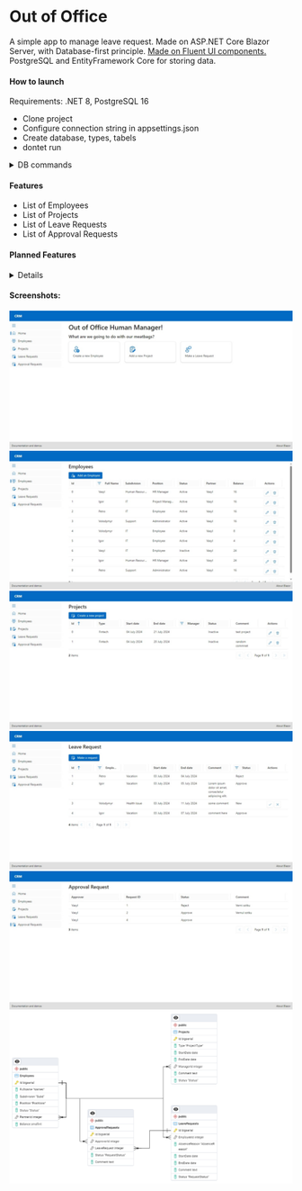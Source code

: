 # Out of Office
A simple app to manage leave request.
Made on ASP.NET Core Blazor Server, with Database-first principle.
<a href="http://github.com/microsoft/fluentui-blazor">Made on Fluent UI components.</a>
PostgreSQL and EntityFramework Core for storing data.

<h4>How to launch</h4>
Requirements: .NET 8, PostgreSQL 16
<ul>
  <li>Clone project</li>
  <li>Configure connection string in appsettings.json</li>
  <li>Create database, types, tabels</li>
  <li>dontet run</li>
</ul>

<details>
  <summary>
    DB commands
  </summary>
  <code>

    CREATE DATABASE "CRM"
      WITH
      OWNER = postgres
      ENCODING = 'UTF8'
      CONNECTION LIMIT = -1
      IS_TEMPLATE = False;

    CREATE TYPE "Names" AS ENUM ('Vasyl', 'Petro', 'Volodymyr', 'Igor');
    CREATE TYPE "Subd" AS ENUM ('smm', 'it', 'Support', 'Sales', 'Human Resources');
    CREATE TYPE "Positions" AS ENUM ('Employee', 'HR Manager', 'Project Manager', 'Administrator');
    CREATE TYPE "Status" AS ENUM ('Active', 'Inactive');
    CREATE TYPE "AbsenceReason" AS ENUM ('Vacation', 'Health Issue', 'Family Emergancy');
    CREATE TYPE "RequestStatus" AS ENUM ('New', 'Approve', 'Reject');
    CREATE TYPE "ProjectType" AS ENUM ('SaaS', 'Fintech', 'Education', 'Gambling', 'Telecom');
    
    CREATE TABLE "Employees" (	
    	"Id" BIGSERIAL primary key,
    	"FullName" "Names" NOT NULL,
    	"Subdivision" "Subd" NOT NULL,
    	"Position" "Positions" NOT NULL DEFAULT 'Employee' 
    	"Status" "Status" NOT NULL,
    	"PartnerId" int references "Employees"("Id"),
    	"Balance" smallint NOT NULL DEFAULT 28
    );
    -- it's not possible to create first entry with NOT NULL, 
    -- so we have to change the constraint after first entry has been added
    ALTER TABLE "Employees" ALTER COLUMN "PartnerId" SET NOT NULL
    
    CREATE TABLE "LeaveRequests" (
    	"Id" BIGSERIAL primary key,
    	"EmployeeId" int references "Employees"("Id") NOT NULL,
    	"AbsenceReason" "AbsenceReason" NOT NULL,
    	"StartDate" date NOT NULL,
    	"EndDate" date NOT NULL,
    	"Comment" text,
    	"Status" "RequestStatus" NOT NULL DEFAULT 'New'
    );
    CREATE TABLE "ApprovalRequests" (
    	"Id" BIGSERIAL primary key,
    	"ApproverId" int references "Employees"("Id") NOT NULL,
    	"LeaveRequest" int references "LeaveRequests"("Id")  NOT NULL,
    	"Status" "RequestStatus" NOT NULL DEFAULT 'New',
    	"Comment" text	
    );
    CREATE TABLE "Projects" (
    	"Id" BIGSERIAL primary key,
    	"Type" "ProjectType" NOT NULL,
    	"StartDate" date NOT NULL,
    	"EndDate" date,
    	"ManagerId" int references "Employees"("Id") NOT NULL,
    	"Comment" text,
    	"Status" "Status" NOT NULL
    );
</code>
</details>

<h4>Features</h4>
<ul>
  <li>List of Employees</li>
  <li>List of Projects</li>
  <li>List of Leave Requests</li>
  <li>List of Approval Requests</li>
</ul>

<h4>Planned Features</h4>
<details>
  <ul>
    <li>Filters for DataGrid</li>
    <li>Authentification and Authirization</li>
    <li>Appearence Settings</li>
    <li>Localization and Globalization</li>
  </ul>
</details>
<h4>Screenshots:</h4>
<img src="/Images/home-page.jpeg"/>
<img src="/Images/employees.jpeg"/>
<img src="/Images/projects.jpeg"/>
<img src="/Images/leave-request.jpeg"/>
<img src="/Images/arrpove.jpeg"/>
<img src="/Images/DataBase.png"/>
